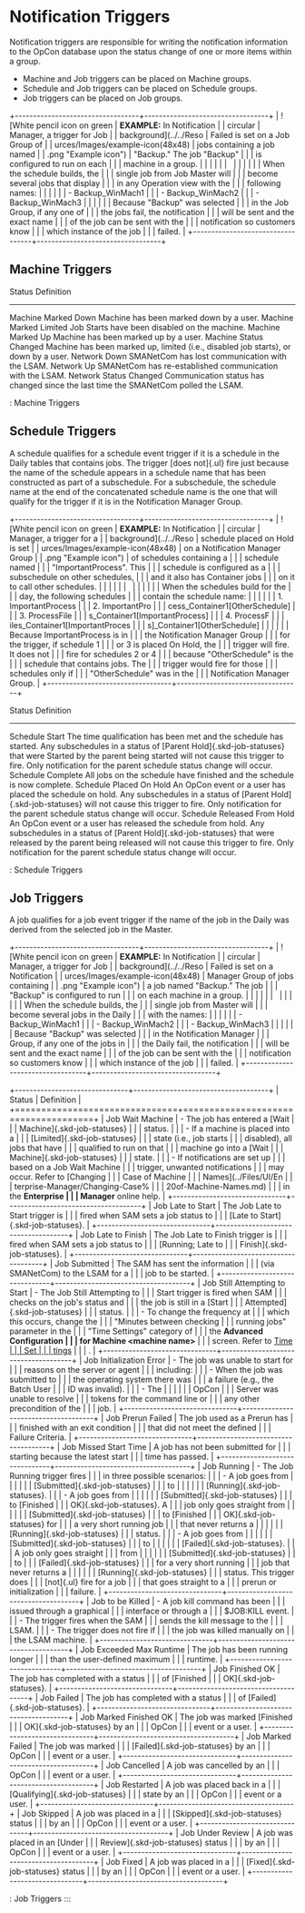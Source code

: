 # Notification Triggers

Notification triggers are responsible for writing the notification
information to the OpCon database upon the
status change of one or more items within a group.

- Machine and Job triggers can be placed on Machine groups.
- Schedule and Job triggers can be placed on Schedule groups.
- Job triggers can be placed on Job groups.

+----------------------------------+----------------------------------+
| ![White pencil icon on green     | **EXAMPLE:** In Notification     | | circular                         | Manager, a trigger for Job       |
| background](../../Reso           | Failed is set on a Job Group of  |
| urces/Images/example-icon(48x48) | jobs containing a job named      |
| .png "Example icon") | \"Backup.\" The job \"Backup\"   |
|                                  | is configured to run on each     |
|                                  | machine in a group.              |
|                                  |                                  |
|                                  |                                  |
|                                  |                                  |
|                                  | When the schedule builds, the    |
|                                  | single job from Job Master will  |
|                                  | become several jobs that display |
|                                  | in any Operation view with the   |
|                                  | following names:                 |
|                                  |                                  |
|                                  | -   Backup_WinMach1              |
|                                  | -   Backup_WinMach2              |
|                                  | -   Backup_WinMach3              |
|                                  |                                  |
|                                  | Because \"Backup\" was selected  |
|                                  | in the Job Group, if any one of  |
|                                  | the jobs fail, the notification  |
|                                  | will be sent and the exact name  |
|                                  | of the job can be sent with the  |
|                                  | notification so customers know   |
|                                  | which instance of the job        |
|                                  | failed.                          |
+----------------------------------+----------------------------------+

## Machine Triggers

  Status                   Definition
  ------------------------ -------------------------------------------------------------------------------------
  Machine Marked Down      Machine has been marked down by a user.
  Machine Marked Limited   Job Starts have been disabled on the machine.
  Machine Marked Up        Machine has been marked up by a user.
  Machine Status Changed   Machine has been marked up, limited (i.e., disabled job starts), or down by a user.
  Network Down             SMANetCom has lost communication with the LSAM.
  Network Up               SMANetCom has re-established communication with the LSAM.
  Network Status Changed   Communication status has changed since the last time the SMANetCom polled the LSAM.

  : Machine Triggers

## Schedule Triggers

A schedule qualifies for a schedule event trigger if it is a schedule in
the Daily tables that contains jobs. The trigger [does not]{.ul} fire just because the name of the schedule appears in a schedule name that
has been constructed as part of a subschedule. For a subschedule, the
schedule name at the end of the concatenated schedule name is the one
that will qualify for the trigger if it is in the Notification Manager
Group.

+----------------------------------+----------------------------------+
| ![White pencil icon on green     | **EXAMPLE:** In Notification     | | circular                         | Manager, a trigger for a         |
| background](../../Reso           | schedule placed on Hold is set   |
| urces/Images/example-icon(48x48) | on a Notification Manager Group  |
| .png "Example icon") | of schedules containing a        |
|                                  | schedule named                   |
|                                  | \"ImportantProcess\". This       |
|                                  | schedule is configured as a      |
|                                  | subschedule on other schedules,  |
|                                  | and it also has Container jobs   |
|                                  | on it to call other schedules.   |
|                                  |                                  |
|                                  |                                  |
|                                  |                                  |
|                                  | When the schedules build for the |
|                                  | day, the following schedules     |
|                                  | contain the schedule name:       |
|                                  |                                  |
|                                  | 1.  ImportantProcess             |
|                                  | 2.  ImportantPro                 |
|                                  | cess_Container1\[OtherSchedule\] | |                                  | 3.  ProcessFile                  |
|                                  | s_Container1\[ImportantProcess\] | |                                  | 4.  ProcessF                     |
|                                  | iles_Container1\[ImportantProces | |                                  | s\]\_Container1\[OtherSchedule\] |
|                                  |                                  |
|                                  | Because ImportantProcess is in   |
|                                  | the Notification Manager Group   |
|                                  | for the trigger, if schedule 1   |
|                                  | or 3 is placed On Hold, the      |
|                                  | trigger will fire. It does not   |
|                                  | fire for schedules 2 or 4        |
|                                  | because \"OtherSchedule\" is the |
|                                  | schedule that contains jobs. The |
|                                  | trigger would fire for those     |
|                                  | schedules only if                |
|                                  | \"OtherSchedule\" was in the     |
|                                  | Notification Manager Group.      |
+----------------------------------+----------------------------------+

  Status                        Definition
  ----------------------------- --------------------------------------------------------------------------------------------------------------------------------------------------------------------------------------------------------------------------------------------------------------------------------------------------------------------
  Schedule Start                The time qualification has been met and the schedule has started. Any subschedules in a status of [Parent Hold]{.skd-job-statuses} that were Started by the parent being started will not cause this trigger to fire. Only notification for the parent schedule status change will occur.   Schedule Complete             All jobs on the schedule have finished and the schedule is now complete.
  Schedule Placed On Hold       An OpCon event or a user has placed the schedule on hold. Any subschedules in a status of [Parent Hold]{.skd-job-statuses} will not cause this trigger to fire. Only notification for the parent schedule status change will occur.   Schedule Released From Hold   An OpCon event or a user has released the schedule from hold. Any subschedules in a status of [Parent Hold]{.skd-job-statuses} that were released by the parent being released will not cause this trigger to fire. Only notification for the parent schedule status change will occur.

  : Schedule Triggers

## Job Triggers

A job qualifies for a job event trigger if the name of the job in the
Daily was derived from the selected job in the Master.

+----------------------------------+----------------------------------+
| ![White pencil icon on green     | **EXAMPLE:** In Notification     | | circular                         | Manager, a trigger for Job       |
| background](../../Reso           | Failed is set on a Notification  |
| urces/Images/example-icon(48x48) | Manager Group of jobs containing |
| .png "Example icon") | a job named \"Backup.\" The job  |
|                                  | \"Backup\" is configured to run  |
|                                  | on each machine in a group.      |
|                                  |                                  |
|                                  |                                  |
|                                  |                                  |
|                                  | When the schedule builds, the    |
|                                  | single job from Master will      |
|                                  | become several jobs in the Daily |
|                                  | with the names:                  |
|                                  |                                  |
|                                  | -   Backup_WinMach1              |
|                                  | -   Backup_WinMach2              |
|                                  | -   Backup_WinMach3              |
|                                  |                                  |
|                                  | Because \"Backup\" was selected  |
|                                  | in the Notification Manager      |
|                                  | Group, if any one of the jobs in |
|                                  | the Daily fail, the notification |
|                                  | will be sent and the exact name  |
|                                  | of the job can be sent with the  |
|                                  | notification so customers know   |
|                                  | which instance of the job        |
|                                  | failed.                          |
+----------------------------------+----------------------------------+

+-------------------------------+-------------------------------------+
| Status                        | Definition                          |
+===============================+=====================================+
| Job Wait Machine              | -   The job has entered a [Wait     | |                               |     Machine]{.skd-job-statuses}     |
|                               |     status.                         |
|                               | -   If a machine is placed into a   |
|                               |     [Limited]{.skd-job-statuses}    | |                               |     state (i.e., job starts         |
|                               |     disabled), all jobs that have   |
|                               |     qualified to run on that        |
|                               |     machine go into a [Wait         | |                               |     Machine]{.skd-job-statuses}     |
|                               |     state.                          |
|                               | -   If notifications are set up     |
|                               |     based on a Job Wait Machine     |
|                               |     trigger, unwanted notifications |
|                               |     may occur. Refer to [Changing   | |                               |     Case of Machine                 |
|                               |     Names](../Files/UI/En                 |
|                               | terprise-Manager/Changing-Case% |
|                               | 20of-Machine-Names.md) |
|                               |      in the **Enterprise      |
|                               |     Manager** online help.          |
+-------------------------------+-------------------------------------+
| Job Late to Start             | The Job Late to Start trigger is    |
|                               | fired when SAM sets a job status to |
|                               | [Late to Start]{.skd-job-statuses}. | +-------------------------------+-------------------------------------+
| Job Late to Finish            | The Job Late to Finish trigger is   |
|                               | fired when SAM sets a job status to |
|                               | [Running; Late to                   | |                               | Finish]{.skd-job-statuses}.         |
+-------------------------------+-------------------------------------+
| Job Submitted                 | The SAM has sent the information    |
|                               | (via SMANetCom) to the LSAM for a   |
|                               | job to be started.                  |
+-------------------------------+-------------------------------------+
| Job Still Attempting to Start | -   The Job Still Attempting to     |
|                               |     Start trigger is fired when SAM |
|                               |     checks on the job\'s status and |
|                               |     the job is still in a [Start    | |                               |     Attempted]{.skd-job-statuses}   |
|                               |     status.                         |
|                               | -   To change the frequency at      |
|                               |     which this occurs, change the   |
|                               |     \"Minutes between checking      |
|                               |     running jobs\" parameter in the |
|                               |     \"Time Settings\" category of   |
|                               |     the **Advanced Configuration    |
|                               |     for Machine \<machine name\>**  |
|                               |     screen. Refer to [Time          | |                               |     Set                             |
|                               | tings](../administration/server-options.md#time-settings) |
|                               |     .                         |
+-------------------------------+-------------------------------------+
| Job Initialization Error      | -   The job was unable to start for |
|                               |     reasons on the server or agent  |
|                               |     including:                      |
|                               | -   When the job was submitted to   |
|                               |     the operating system there was  |
|                               |     a failure (e.g., the Batch User |
|                               |     ID was invalid).                |
|                               | -   The                             |
|                               |                                     |
|                               |    OpCon |
|                               |     Server was unable to resolve    |
|                               |     tokens for the command line or  |
|                               |     any other precondition of the   |
|                               |     job.                            |
+-------------------------------+-------------------------------------+
| Job Prerun Failed             | The job used as a Prerun has        |
|                               | finished with an exit condition     |
|                               | that did not meet the defined       |
|                               | Failure Criteria.                   |
+-------------------------------+-------------------------------------+
| Job Missed Start Time         | A job has not been submitted for    |
|                               | starting because the latest start   |
|                               | time has passed.                    |
+-------------------------------+-------------------------------------+
| Job Running                   | -   The Job Running trigger fires   |
|                               |     in three possible scenarios:    |
|                               |     -   A job goes from             |
|                               |                                     |
|                               |      [Submitted]{.skd-job-statuses} | |                               |         to                          |
|                               |                                     |
|                               |       [Running]{.skd-job-statuses}. | |                               |     -   A job goes from             |
|                               |                                     |
|                               |      [Submitted]{.skd-job-statuses} | |                               |         to [Finished                |
|                               |         OK]{.skd-job-statuses}. A   |
|                               |         job only goes straight from |
|                               |                                     |
|                               |      [Submitted]{.skd-job-statuses} | |                               |         to [Finished                |
|                               |         OK]{.skd-job-statuses} for  |
|                               |         a very short running job    |
|                               |         that never returns a        |
|                               |                                     |
|                               |        [Running]{.skd-job-statuses} | |                               |         status.                     |
|                               |     -   A job goes from             |
|                               |                                     |
|                               |      [Submitted]{.skd-job-statuses} | |                               |         to                          |
|                               |                                     |
|                               |        [Failed]{.skd-job-statuses}. | |                               |         A job only goes straight    |
|                               |         from                        |
|                               |                                     |
|                               |      [Submitted]{.skd-job-statuses} | |                               |         to                          |
|                               |         [Failed]{.skd-job-statuses} | |                               |         for a very short running    |
|                               |         job that never returns a    |
|                               |                                     |
|                               |        [Running]{.skd-job-statuses} | |                               |         status. This trigger does   |
|                               |         [not]{.ul} fire for a job   | |                               |         that goes straight to a     |
|                               |         prerun or initialization    |
|                               |         failure.                    |
+-------------------------------+-------------------------------------+
| Job to be Killed              | -   A job kill command has been     |
|                               |     issued through a graphical      |
|                               |     interface or through a          |
|                               |     \$JOB:KILL event.               |
|                               | -   The trigger fires when the SAM  |
|                               |     sends the kill message to the   |
|                               |     LSAM.                           |
|                               | -   The trigger does not fire if    |
|                               |     the job was killed manually on  |
|                               |     the LSAM machine.               |
+-------------------------------+-------------------------------------+
| Job Exceeded Max Runtime      | The job has been running longer     |
|                               | than the user-defined maximum       |
|                               | runtime.                            |
+-------------------------------+-------------------------------------+
| Job Finished OK               | The job has completed with a status |
|                               | of [Finished                        | |                               | OK]{.skd-job-statuses}.             |
+-------------------------------+-------------------------------------+
| Job Failed                    | The job has completed with a status |
|                               | of [Failed]{.skd-job-statuses}.     | +-------------------------------+-------------------------------------+
| Job Marked Finished OK        | The job was marked [Finished        | |                               | OK]{.skd-job-statuses} by an        |
|                               | OpCon    |
|                               | event or a user.                    |
+-------------------------------+-------------------------------------+
| Job Marked Failed             | The job was marked                  |
|                               | [Failed]{.skd-job-statuses} by an   | |                               | OpCon    |
|                               | event or a user.                    |
+-------------------------------+-------------------------------------+
| Job Cancelled                 | A job was cancelled by an           |
|                               | OpCon    |
|                               | event or a user.                    |
+-------------------------------+-------------------------------------+
| Job Restarted                 | A job was placed back in a          |
|                               | [Qualifying]{.skd-job-statuses}     | |                               | state by an                         |
|                               | OpCon    |
|                               | event or a user.                    |
+-------------------------------+-------------------------------------+
| Job Skipped                   | A job was placed in a               |
|                               | [Skipped]{.skd-job-statuses} status | |                               | by an                               |
|                               | OpCon    |
|                               | event or a user.                    |
+-------------------------------+-------------------------------------+
| Job Under Review              | A job was placed in an [Under       | |                               | Review]{.skd-job-statuses} status   |
|                               | by an                               |
|                               | OpCon    |
|                               | event or a user.                    |
+-------------------------------+-------------------------------------+
| Job Fixed                     | A job was placed in a               |
|                               | [Fixed]{.skd-job-statuses} status   | |                               | by an                               |
|                               | OpCon    |
|                               | event or a user.                    |
+-------------------------------+-------------------------------------+

: Job Triggers
:::
